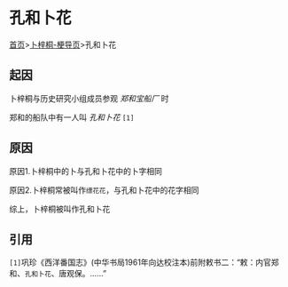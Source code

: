 # 孔和卜花

[首页](/)>[卜梓桐-梗导页](/卜梓桐)>孔和卜花

## 起因

卜梓桐与历史研究小组成员参观 _郑和宝船厂_ 时

郑和的船队中有一人叫 _孔和卜花_ `[1]`

## 原因

原因1.卜梓桐中的卜与孔和卜花中的卜字相同

原因2.卜梓桐常被叫作`缥花花`，与孔和卜花中的花字相同

综上，卜梓桐被叫作孔和卜花

## 引用

`[1]`巩珍《西洋番国志》(中华书局1961年向达校注本)前附敕书二：“敕：内官郑和、`孔和卜花`、唐观保。……”
